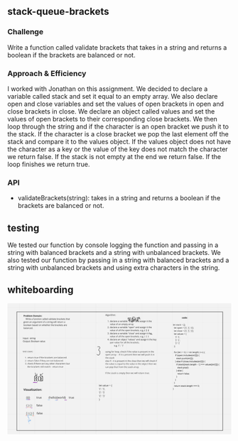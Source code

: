 ## stack-queue-brackets

### Challenge

Write a function called validate brackets that takes in a string and returns a boolean if the brackets are balanced or not.

### Approach & Efficiency

I worked with Jonathan on this assignment. We decided to declare a variable called stack and set it equal to an empty array. 
We also declare open and close variables and set the values of open brackets in open and close brackets in close. 
We declare an object called values and set the values of open brackets to their corresponding close brackets.
We then loop through the string and if the character is an open bracket we push it to the stack. If the character is a close bracket we pop the last element off the stack and compare it to the values object. If the values object does not have the character as a key or the value of the key does not match the character we return false. 
If the stack is not empty at the end we return false. If the loop finishes we return true.

### API

* validateBrackets(string): takes in a string and returns a boolean if the brackets are balanced or not.

## testing

We tested our function by console logging the function and passing in a string with balanced brackets and a string with unbalanced brackets.
We also tested our function by passing in a string with balanced brackets and a string with unbalanced brackets and using extra characters in the string.


## whiteboarding

![whiteboard](./assets/whiteboarding.png)